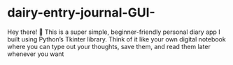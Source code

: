 # dairy-entry-journal-GUI-
Hey there! 👋 This is a super simple, beginner-friendly personal diary app I built using Python’s Tkinter library. Think of it like your own digital notebook where you can type out your thoughts, save them, and read them later whenever you want
